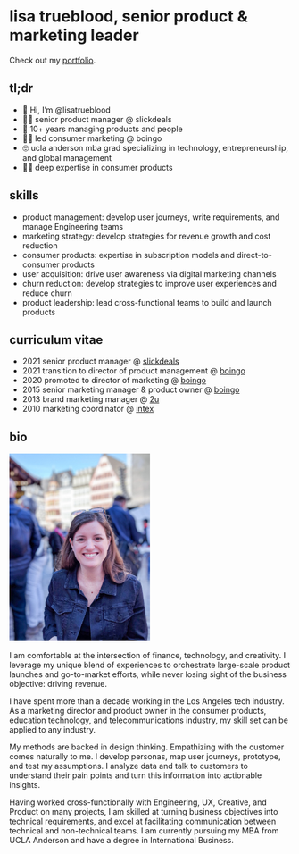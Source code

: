 <h1>lisa trueblood, senior product & marketing leader</h1>

Check out my <a href="portfolio.md" target="_blank">portfolio</a></li>.

<h2>tl;dr</h2>
  <ul>
    <li>👋 Hi, I’m @lisatrueblood</li>
    <li>👩‍💻 senior product manager @ slickdeals</li>
    <li>🤖 10+ years managing products and people</li>
    <li>👩‍💼 led consumer marketing @ boingo</li>
    <li>🤓 ucla anderson mba grad specializing in technology, entrepreneurship, and global management</li>
    <li>👨‍🔬 deep expertise in consumer products</li>
  </ul>

<h2>skills</h2>
  <ul>
    <li>product management: develop user journeys, write requirements, and manage Engineering teams</li>
    <li>marketing strategy: develop strategies for revenue growth and cost reduction</li>
    <li>consumer products: expertise in subscription models and direct-to-consumer products</li>
    <li>user acquisition: drive user awareness via digital marketing channels</li>
    <li>churn reduction: develop strategies to improve user experiences and reduce churn</li>
    <li>product leadership: lead cross-functional teams to build and launch products</li>
    </ul>

<h2>curriculum vitae</h2>
  <ul>
    <li>2021 senior product manager @ <a href="https://slickdeals.net/" target="_blank">slickdeals</a></li>
    <li>2021 transition to director of product management @ <a href="https://boingo.com/" target="_blank">boingo</a></li>
    <li>2020 promoted to director of marketing @ <a href="https://boingo.com/" target="_blank">boingo</a></li>
    <li>2015 senior marketing manager & product owner @ <a href="https://boingo.com/" target="_blank">boingo</a></li>
    <li>2013 brand marketing manager @ <a href="https://2u.com/" target="_blank">2u</a></li>
    <li>2010 marketing coordinator @ <a href="https://intex.com/" target="_blank">intex</a></li>
  </ul>
  
<h2>bio</h2>

<img src="images/aboutme.jpeg" alt="Picture of Lisa" style="width:50%;height:50%;">

I am comfortable at the intersection of finance, technology, and creativity. I leverage my unique blend of experiences to orchestrate large-scale product launches and go-to-market efforts, while never losing sight of the business objective: driving revenue.

I have spent more than a decade working in the Los Angeles tech industry. As a marketing director and product owner in the consumer products, education technology, and telecommunications industry, my skill set can be applied to any industry.

My methods are backed in design thinking. Empathizing with the customer comes naturally to me. I develop personas, map user journeys, prototype, and test my assumptions. I analyze data and talk to customers to understand their pain points and turn this information into actionable insights.

Having worked cross-functionally with Engineering, UX, Creative, and Product on many projects, I am skilled at turning business objectives into technical requirements, and excel at facilitating communication between technical and non-technical teams. I am currently pursuing my MBA from UCLA Anderson and have a degree in International Business.  


<!---
lisatrueblood/lisatrueblood is a ✨ special ✨ repository because its `README.md` (this file) appears on your GitHub profile.
You can click the Preview link to take a look at your changes.
--->
